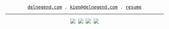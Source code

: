 <samp>

<div align="center">

[delnegend.com](https://delnegend.com) . [kien@delnegend.com](mailto:kien@delnegend.com) . [resume](https://delnegend.com/resume.pdf)

<hr />

<img src="https://raw.githubusercontent.com/Delnegend/github-stats/master/generated/overview.svg#gh-dark-mode-only">
<img src="https://raw.githubusercontent.com/Delnegend/github-stats/master/generated/overview.svg#gh-light-mode-only">
<img src="https://raw.githubusercontent.com/Delnegend/github-stats/master/generated/languages.svg#gh-dark-mode-only">
<img src="https://raw.githubusercontent.com/Delnegend/github-stats/master/generated/languages.svg#gh-light-mode-only">
</div>
